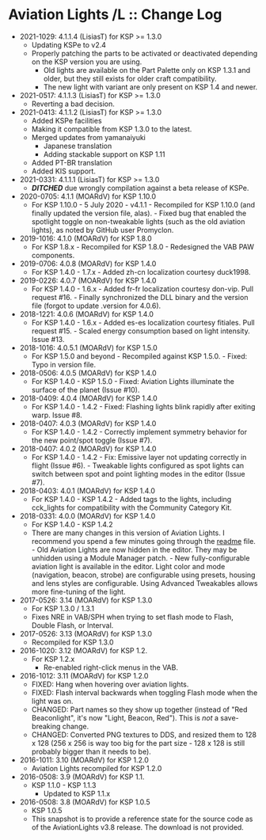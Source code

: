 # Aviation Lights /L :: Change Log

* 2021-1029: 4.1.1.4 (LisiasT) for KSP >= 1.3.0
	+ Updating KSPe to v2.4
	+ Properly patching the parts to be activated or deactivated depending on the KSP version you are using.
		- Old lights are available on the Part Palette only on KSP 1.3.1 and older, but they still exists for older craft compatibility.
		- The new light with variant are only present on KSP 1.4 and newer.
* 2021-0517: 4.1.1.3 (LisiasT) for KSP >= 1.3.0
	+ Reverting a bad decision.
* 2021-0413: 4.1.1.2 (LisiasT) for KSP >= 1.3.0
	+ Added KSPe facilities
	+ Making it compatible from KSP 1.3.0 to the latest.
	+ Merged updates from yamanaiyuki
		- Japanese translation
		- Adding stackable support on KSP 1.11
	+ Added PT-BR translation
	+ Added KIS support.
* 2021-0331: 4.1.1.1 (LisiasT) for KSP >= 1.3.0
	+ ***DITCHED*** due wrongly compilation against a beta release of KSPe.
* 2020-0705: 4.1.1 (MOARdV) for KSP 1.10.0
	+ For KSP 1.10.0 - 5 July 2020 - v4.1.1
			- Recompiled for KSP 1.10.0 (and finally updated the version file, alas).
			- Fixed bug that enabled the spotlight toggle on non-tweakable lights (such as the old aviation lights), as noted by GitHub user Promyclon.
* 2019-1016: 4.1.0 (MOARdV) for KSP 1.8.0
	+ For KSP 1.8.x
			- Recompiled for KSP 1.8.0
			- Redesigned the VAB PAW components.
* 2019-0706: 4.0.8 (MOARdV) for KSP 1.4.0
	+ For KSP 1.4.0 - 1.7.x
			- Added zh-cn localization courtesy duck1998.
* 2019-0226: 4.0.7 (MOARdV) for KSP 1.4.0
	+ For KSP 1.4.0 - 1.6.x
			- Added fr-fr localization courtesy don-vip.  Pull request #16.
			- Finally synchronized the DLL binary and the version file (forgot to update .version for 4.0.6).
* 2018-1221: 4.0.6 (MOARdV) for KSP 1.4.0
	+ For KSP 1.4.0 - 1.6.x
			- Added es-es localization courtesy fitiales.  Pull request #15.
			- Scaled energy consumption based on light intensity.  Issue #13.
* 2018-1016: 4.0.5.1 (MOARdV) for KSP 1.5.0
	+ For KSP 1.5.0 and beyond
			- Recompiled against KSP 1.5.0.
			- Fixed: Typo in version file.
* 2018-0506: 4.0.5 (MOARdV) for KSP 1.4.0
	+ For KSP 1.4.0 - KSP 1.5.0
			- Fixed: Aviation Lights illuminate the surface of the planet (Issue #10).
* 2018-0409: 4.0.4 (MOARdV) for KSP 1.4.0
	+ For KSP 1.4.0 - 1.4.2
			- Fixed: Flashing lights blink rapidly after exiting warp.  Issue #8.
* 2018-0407: 4.0.3 (MOARdV) for KSP 1.4.0
	+ For KSP 1.4.0 - 1.4.2
			- Correctly implement symmetry behavior for the new point/spot toggle (Issue #7).
* 2018-0407: 4.0.2 (MOARdV) for KSP 1.4.0
	+ For KSP 1.4.0 - 1.4.2
			- Fix: Emissive layer not updating correctly in flight (Issue #6).
			- Tweakable lights configured as spot lights can switch between spot and point lighting modes in the editor (Issue #7).
* 2018-0403: 4.0.1 (MOARdV) for KSP 1.4.0
	+ For KSP 1.4.0 - KSP 1.4.2
			- Added tags to the lights, including cck_lights for compatibility with the Community Category Kit.
* 2018-0331: 4.0.0 (MOARdV) for KSP 1.4.0
	+ For KSP 1.4.0 - KSP 1.4.2
	+ There are many changes in this version of Aviation Lights.  I recommend you spend a few minutes going through the [readme](https://github.com/MOARdV/AviationLights/blob/master/README.md) file.
			- Old Aviation Lights are now hidden in the editor.  They may be unhidden using a Module Manager patch.
			- New fully-configurable aviation light is available in the editor.  Light color and mode (navigation, beacon, strobe) are configurable using presets, housing and lens styles are configurable.  Using Advanced Tweakables allows more fine-tuning of the light.
* 2017-0526: 3.14 (MOARdV) for KSP 1.3.0
	+ For KSP 1.3.0 / 1.3.1
	+ Fixes NRE in VAB/SPH when trying to set flash mode to Flash, Double Flash, or Interval.
* 2017-0526: 3.13 (MOARdV) for KSP 1.3.0
	+ Recompiled for KSP 1.3.0
* 2016-1020: 3.12 (MOARdV) for KSP 1.2.
	+ For KSP 1.2.x
		- Re-enabled right-click menus in the VAB.
* 2016-1012: 3.11 (MOARdV) for KSP 1.2.0
	+ FIXED: Hang when hovering over aviation lights.
	+ FIXED: Flash interval backwards when toggling Flash mode when the light was on.
	+ CHANGED: Part names so they show up together (instead of "Red Beaconlight", it's now "Light, Beacon, Red").  This is _not_ a save-breaking change.
	+ CHANGED: Converted PNG textures to DDS, and resized them to 128 x 128 (256 x 256 is way too big for the part size - 128 x 128 is still probably bigger than it needs to be).
* 2016-1011: 3.10 (MOARdV) for KSP 1.2.0
	+ Aviation Lights recompiled for KSP 1.2.0
* 2016-0508: 3.9 (MOARdV) for KSP 1.1.
	+ KSP 1.1.0 - KSP 1.1.3
		- Updated to KSP 1.1.x
* 2016-0508: 3.8 (MOARdV) for KSP 1.0.5
	+ KSP 1.0.5
	+ This snapshot is to provide a reference state for the source code as of the AviationLights v3.8 release.  The download is not provided.

